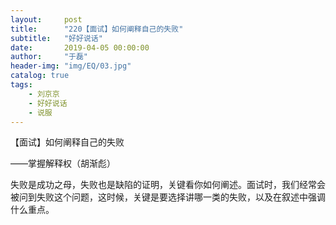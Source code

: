 ```yaml
---
layout:     post
title:      "220【面试】如何阐释自己的失败"
subtitle:   "好好说话"
date:       2019-04-05 00:00:00
author:     "于磊"
header-img: "img/EQ/03.jpg"
catalog: true
tags:
    - 刘京京
    - 好好说话
    - 说服
---
```


【面试】如何阐释自己的失败

——掌握解释权（胡渐彪）



失败是成功之母，失败也是缺陷的证明，关键看你如何阐述。面试时，我们经常会被问到失败这个问题，这时候，关键是要选择讲哪一类的失败，以及在叙述中强调什么重点。

